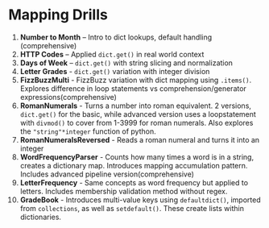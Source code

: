 # Mapping Drills

1. **Number to Month** – Intro to dict lookups, default handling (comprehensive)
2. **HTTP Codes** – Applied `dict.get()` in real world context
3. **Days of Week** – `dict.get()` with string slicing and normalization
4. **Letter Grades** - `dict.get()` variation with integer division
5. **FizzBuzzMulti** - FizzBuzz variation with dict mapping using `.items()`. Explores difference in loop statements vs comprehension/generator expressions(comprehensive)
6. **RomanNumerals** - Turns a number into roman equivalent. 2 versions, `dict.get()` for the basic, while advanced version uses a loopstatement with `divmod()` to cover from 1-3999 for roman numerals. Also explores the `"string"*integer` function of python. 
7. **RomanNumeralsReversed** - Reads a roman numeral and turns it into an integer
8. **WordFrequencyParser** - Counts how many times a word is in a string, creates a dictionary map. Introduces mapping accumulation pattern. Includes advanced pipeline version(comprehensive)
9. **LetterFrequency** - Same concepts as word frequency but applied to letters. Includes membership validation method without regex.
10. **GradeBook** - Introduces multi-value keys using `defaultdict()`, imported from `collections`, as well as `setdefault()`. These create lists within dictionaries.